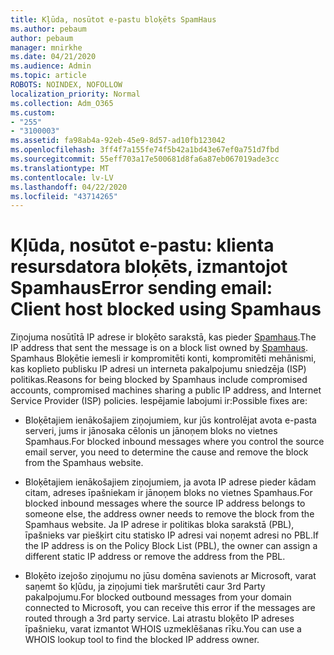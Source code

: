 ```yaml
---
title: Kļūda, nosūtot e-pastu bloķēts SpamHaus
ms.author: pebaum
author: pebaum
manager: mnirkhe
ms.date: 04/21/2020
ms.audience: Admin
ms.topic: article
ROBOTS: NOINDEX, NOFOLLOW
localization_priority: Normal
ms.collection: Adm_O365
ms.custom:
- "255"
- "3100003"
ms.assetid: fa98ab4a-92eb-45e9-8d57-ad10fb123042
ms.openlocfilehash: 3ff4f7a155fe74f5b42a1bd43e67ef0a751d7fbd
ms.sourcegitcommit: 55eff703a17e500681d8fa6a87eb067019ade3cc
ms.translationtype: MT
ms.contentlocale: lv-LV
ms.lasthandoff: 04/22/2020
ms.locfileid: "43714265"
---
```

# <a name="error-sending-email-client-host-blocked-using-spamhaus"></a><span data-ttu-id="0ae36-102">Kļūda, nosūtot e-pastu: klienta resursdatora bloķēts, izmantojot Spamhaus</span><span class="sxs-lookup"><span data-stu-id="0ae36-102">Error sending email: Client host blocked using Spamhaus</span></span>

<span data-ttu-id="0ae36-103">Ziņojuma nosūtītā IP adrese ir bloķēto sarakstā, kas pieder [Spamhaus](https://go.microsoft.com/fwlink/p/?linkid=123245).</span><span class="sxs-lookup"><span data-stu-id="0ae36-103">The IP address that sent the message is on a block list owned by [Spamhaus](https://go.microsoft.com/fwlink/p/?linkid=123245).</span></span> <span data-ttu-id="0ae36-104">Spamhaus Bloķētie iemesli ir kompromitēti konti, kompromitēti mehānismi, kas koplieto publisku IP adresi un interneta pakalpojumu sniedzēja (ISP) politikas.</span><span class="sxs-lookup"><span data-stu-id="0ae36-104">Reasons for being blocked by Spamhaus include compromised accounts, compromised machines sharing a public IP address, and Internet Service Provider (ISP) policies.</span></span> <span data-ttu-id="0ae36-105">Iespējamie labojumi ir:</span><span class="sxs-lookup"><span data-stu-id="0ae36-105">Possible fixes are:</span></span>
  
- <span data-ttu-id="0ae36-106">Bloķētajiem ienākošajiem ziņojumiem, kur jūs kontrolējat avota e-pasta serveri, jums ir jānosaka cēlonis un jānoņem bloks no vietnes Spamhaus.</span><span class="sxs-lookup"><span data-stu-id="0ae36-106">For blocked inbound messages where you control the source email server, you need to determine the cause and remove the block from the Spamhaus website.</span></span>

- <span data-ttu-id="0ae36-107">Bloķētajiem ienākošajiem ziņojumiem, ja avota IP adrese pieder kādam citam, adreses īpašniekam ir jānoņem bloks no vietnes Spamhaus.</span><span class="sxs-lookup"><span data-stu-id="0ae36-107">For blocked inbound messages where the source IP address belongs to someone else, the address owner needs to remove the block from the Spamhaus website.</span></span> <span data-ttu-id="0ae36-108">Ja IP adrese ir politikas bloka sarakstā (PBL), īpašnieks var piešķirt citu statisko IP adresi vai noņemt adresi no PBL.</span><span class="sxs-lookup"><span data-stu-id="0ae36-108">If the IP address is on the Policy Block List (PBL), the owner can assign a different static IP address or remove the address from the PBL.</span></span>

- <span data-ttu-id="0ae36-109">Bloķēto izejošo ziņojumu no jūsu domēna savienots ar Microsoft, varat saņemt šo kļūdu, ja ziņojumi tiek maršrutēti caur 3rd Party pakalpojumu.</span><span class="sxs-lookup"><span data-stu-id="0ae36-109">For blocked outbound messages from your domain connected to Microsoft, you can receive this error if the messages are routed through a 3rd party service.</span></span> <span data-ttu-id="0ae36-110">Lai atrastu bloķēto IP adreses īpašnieku, varat izmantot WHOIS uzmeklēšanas rīku.</span><span class="sxs-lookup"><span data-stu-id="0ae36-110">You can use a WHOIS lookup tool to find the blocked IP address owner.</span></span>
